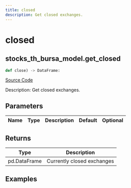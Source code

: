 ```yaml
---
title: closed
description: Get closed exchanges.
---
```

# closed

## stocks_th_bursa_model.get_closed

```python
def close) -> DataFrame:
```
[Source Code](https://github.com/OpenBB-finance/OpenBBTerminal/tree/main/openbb_terminal/stocks/tradinghours/bursa_model.py#L75)

Description: Get closed exchanges.

## Parameters

| Name | Type | Description | Default | Optional |
| ---- | ---- | ----------- | ------- | -------- |

## Returns

| Type | Description |
| ---- | ----------- |
| pd.DataFrame | Currently closed exchanges |

## Examples

